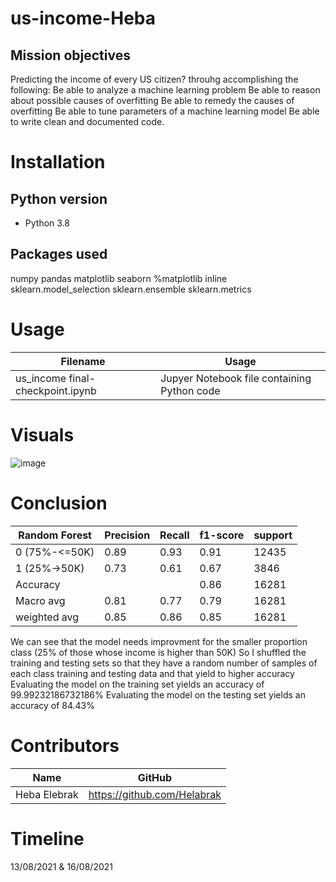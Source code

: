 # us-income-Heba

## Mission objectives

Predicting the income of every US citizen?
throuhg accomplishing the following: 
    Be able to analyze a machine learning problem
    Be able to reason about possible causes of overfitting
    Be able to remedy the causes of overfitting
    Be able to tune parameters of a machine learning model
    Be able to write clean and documented code.

# Installation

## Python version
* Python 3.8

## Packages used
numpy
pandas
matplotlib
seaborn
%matplotlib inline
sklearn.model_selection 
sklearn.ensemble 
sklearn.metrics 

# Usage
| Filename                             | Usage                                                     |
|--------------------------------------|-----------------------------------------------------------|
| us_income final-checkpoint.ipynb | Jupyer Notebook file containing Python code


# Visuals
![image](https://user-images.githubusercontent.com/84380899/129574666-303a5fdf-fdcf-4277-abc8-fa3d3abba366.png)


# 


# Conclusion             
                   


| Random Forest | Precision| Recall      | f1-score    |support
| --------------| -------- | ----------- |-------------|-------------|
| 0 (75%-<=50K) | 0.89     | 0.93        | 0.91        | 12435       |
| 1 (25%->50K)  | 0.73     | 0.61        | 0.67        | 3846        |
| Accuracy      |          |             | 0.86        | 16281       |
| Macro avg     | 0.81     | 0.77        | 0.79        | 16281       |
| weighted avg  | 0.85     | 0.86        | 0.85        | 16281       |

We can see that the model needs improvment for the smaller proportion class (25% of those whose income is higher than 50K) 
So I shuffled the training and testing sets so that they have a random number of samples of each class training and testing data and that yield to higher accuracy
        Evaluating the model on the training set yields an accuracy of 99.99232186732186%
        Evaluating the model on the testing set yields an accuracy of 84.43%


# Contributors
| Name           | GitHub                                                                              |
|----------------|-------------------------------------------------------------------------------------|
| Heba Elebrak | <a href="https://github.com/Helabrak">https://github.com/Helabrak               |



# Timeline
13/08/2021 & 16/08/2021
